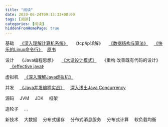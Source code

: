 ```yaml
---
title: "阅读"
date: 2020-06-24T09:13:33+08:00
tags: [阅读]
categories: [阅读]
hiddenFromHomePage: true
---
```


基础
&emsp;[《深入理解计算机系统》](/tags/csapp)
&emsp;《tcp/ip详解》
&emsp;[《数据结构与算法》](/tags/算法)
&emsp;[《快乐的Linux命令行》](/tags/linux)&emsp;[原书](https://billie66.github.io/TLCL/book/)

设计
&emsp;《Java编程思想》
&emsp;[《大话设计模式》](/tags/设计模式)
&emsp;《重构 改善既有代码的设计》
&emsp;[《effective java》](/post/read/effectivejava/effectivejava)

虚拟机
&emsp;[《深入理解Java虚拟机》](/tags/jvm)

并发
&emsp;[《Java并发编程实战》](/tags/并发) 
&emsp;[深入浅出Java Concurrency](http://www.blogjava.net/xylz/archive/2010/07/08/325587.html)

源码
&emsp;JVM
&emsp;JDK
&emsp;框架

造轮子
&emsp;...

新技术
&emsp;大数据
&emsp;分布式缓存
&emsp;分布式消息服务
&emsp;分布式计算
&emsp;软负载均衡